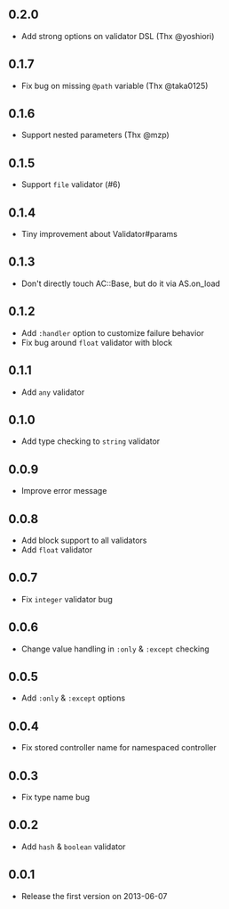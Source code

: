 ## 0.2.0
* Add strong options on validator DSL (Thx @yoshiori)

## 0.1.7
* Fix bug on missing `@path` variable (Thx @taka0125)

## 0.1.6
* Support nested parameters (Thx @mzp)

## 0.1.5
* Support `file` validator (#6)

## 0.1.4
* Tiny improvement about Validator#params

## 0.1.3
* Don't directly touch AC::Base, but do it via AS.on_load

## 0.1.2
* Add `:handler` option to customize failure behavior
* Fix bug around `float` validator with block

## 0.1.1
* Add `any` validator

## 0.1.0
* Add type checking to `string` validator

## 0.0.9
* Improve error message

## 0.0.8
* Add block support to all validators
* Add `float` validator

## 0.0.7
* Fix `integer` validator bug

## 0.0.6
* Change value handling in `:only` & `:except` checking

## 0.0.5
* Add `:only` & `:except` options

## 0.0.4
* Fix stored controller name for namespaced controller

## 0.0.3
* Fix type name bug

## 0.0.2
* Add `hash` & `boolean` validator

## 0.0.1
* Release the first version on 2013-06-07
